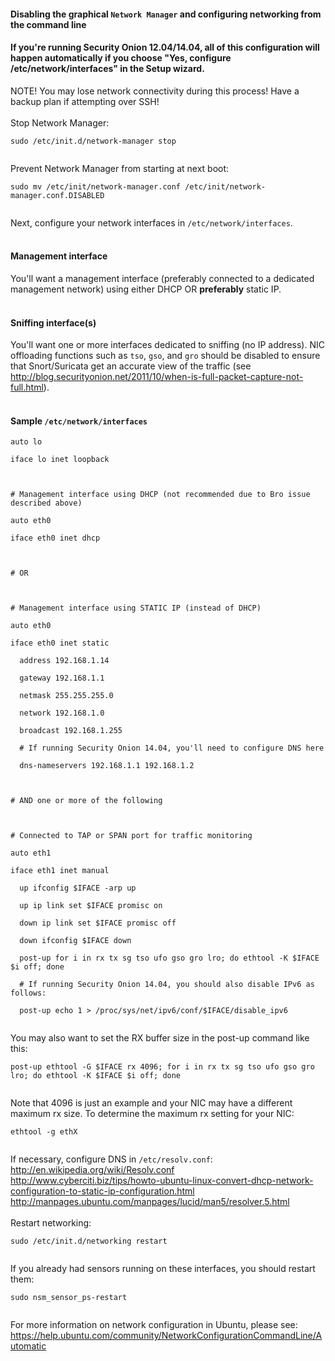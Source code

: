 #### Disabling the graphical `Network Manager` and configuring networking from the command line ####

#### If you're running Security Onion 12.04/14.04, all of this configuration will happen automatically if you choose "Yes, configure /etc/network/interfaces" in the Setup wizard. ####

NOTE! You may lose network connectivity during this process! Have a backup plan if attempting over SSH!<br>
<br>
Stop Network Manager:<br>
<pre><code>sudo /etc/init.d/network-manager stop<br>
</code></pre>
Prevent Network Manager from starting at next boot:<br>
<pre><code>sudo mv /etc/init/network-manager.conf /etc/init/network-manager.conf.DISABLED<br>
</code></pre>
Next, configure your network interfaces in `/etc/network/interfaces`.<br>
<br>
#### Management interface
You'll want a management interface (preferably connected to a dedicated management network) using either DHCP OR <b>preferably</b> static IP.  <br>
<br>
#### Sniffing interface(s)
You'll want one or more interfaces dedicated to sniffing (no IP address).  NIC offloading functions such as `tso`, `gso`, and `gro` should be disabled to ensure that Snort/Suricata get an accurate view of the traffic (see <a href='http://blog.securityonion.net/2011/10/when-is-full-packet-capture-not-full.html'><a href='http://blog.securityonion.net/2011/10/when-is-full-packet-capture-not-full.html'>http://blog.securityonion.net/2011/10/when-is-full-packet-capture-not-full.html</a></a>).<br>
<br>
#### Sample `/etc/network/interfaces`
<pre><code>auto lo<br>
iface lo inet loopback<br>
<br>
# Management interface using DHCP (not recommended due to Bro issue described above)<br>
auto eth0<br>
iface eth0 inet dhcp<br>
<br>
# OR <br>
<br>
# Management interface using STATIC IP (instead of DHCP)<br>
auto eth0<br>
iface eth0 inet static<br>
  address 192.168.1.14<br>
  gateway 192.168.1.1<br>
  netmask 255.255.255.0<br>
  network 192.168.1.0<br>
  broadcast 192.168.1.255<br>
  # If running Security Onion 14.04, you'll need to configure DNS here<br>
  dns-nameservers 192.168.1.1 192.168.1.2<br>
<br>
# AND one or more of the following<br>
<br>
# Connected to TAP or SPAN port for traffic monitoring<br>
auto eth1<br>
iface eth1 inet manual<br>
  up ifconfig $IFACE -arp up<br>
  up ip link set $IFACE promisc on<br>
  down ip link set $IFACE promisc off<br>
  down ifconfig $IFACE down<br>
  post-up for i in rx tx sg tso ufo gso gro lro; do ethtool -K $IFACE $i off; done<br>
  # If running Security Onion 14.04, you should also disable IPv6 as follows:<br>
  post-up echo 1 &gt; /proc/sys/net/ipv6/conf/$IFACE/disable_ipv6<br>
</code></pre>

You may also want to set the RX buffer size in the post-up command like this:<br>
<pre><code>post-up ethtool -G $IFACE rx 4096; for i in rx tx sg tso ufo gso gro lro; do ethtool -K $IFACE $i off; done<br>
</code></pre>
Note that 4096 is just an example and your NIC may have a different maximum rx size.  To determine the maximum rx setting for your NIC:<br>
<pre><code>ethtool -g ethX<br>
</code></pre>

If necessary, configure DNS in `/etc/resolv.conf`:<br>
<a href='http://en.wikipedia.org/wiki/Resolv.conf'>http://en.wikipedia.org/wiki/Resolv.conf</a><br>
<a href='http://www.cyberciti.biz/tips/howto-ubuntu-linux-convert-dhcp-network-configuration-to-static-ip-configuration.html'>http://www.cyberciti.biz/tips/howto-ubuntu-linux-convert-dhcp-network-configuration-to-static-ip-configuration.html</a><br>
<a href='http://manpages.ubuntu.com/manpages/lucid/man5/resolver.5.html'>http://manpages.ubuntu.com/manpages/lucid/man5/resolver.5.html</a><br>
<br>
Restart networking:<br>
<pre><code>sudo /etc/init.d/networking restart<br>
</code></pre>

If you already had sensors running on these interfaces, you should restart them:<br>
<pre><code>sudo nsm_sensor_ps-restart<br>
</code></pre>

For more information on network configuration in Ubuntu, please see:<br>
<a href='https://help.ubuntu.com/community/NetworkConfigurationCommandLine/Automatic'><a href='https://help.ubuntu.com/community/NetworkConfigurationCommandLine/Automatic'>https://help.ubuntu.com/community/NetworkConfigurationCommandLine/Automatic</a></a>